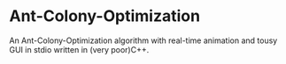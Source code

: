 # Ant-Colony-Optimization
An Ant-Colony-Optimization algorithm with real-time animation and tousy GUI in stdio written in (very poor)C++.
